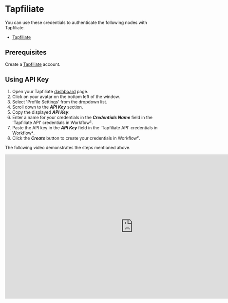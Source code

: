 # Tapfiliate

You can use these credentials to authenticate the following nodes with Tapfiliate.
- [Tapfiliate](/workflow/integrations/nodes/workflow-nodes-base.tapfiliate/)

## Prerequisites

Create a [Tapfiliate](https://tapfiliate.com/) account.

## Using API Key

1. Open your Tapfiliate [dashboard](https://app.tapfiliate.com/dashboard/) page.
2. Click on your avatar on the bottom left of the window.
3. Select 'Profile Settings' from the dropdown list.
4. Scroll down to the ***API Key*** section.
5. Copy the displayed ***API Key***.
6. Enter a name for your credentials in the ***Credentials Name*** field in the 'Tapfiliate API' credentials in Workflow².
7. Paste the API key in the ***API Key*** field in the 'Tapfiliate API' credentials in Workflow².
8. Click the ***Create*** button to create your credentials in Workflow².

The following video demonstrates the steps mentioned above.

<div class="video-container">
<iframe width="840" height="472.5" src="https://www.youtube.com/embed/xc8y_ieaepk" frameborder="0" allow="accelerometer; autoplay; clipboard-write; encrypted-media; gyroscope; picture-in-picture" allowfullscreen></iframe>
</div>
